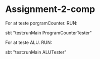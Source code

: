 # Assignment-2-comp

For at teste porgramCounter. RUN:

sbt "test:runMain ProgramCounterTester"

For at teste ALU. RUN:

sbt "test:runMain ALUTester"